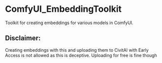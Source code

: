 # ComfyUI_EmbeddingToolkit

Toolkit for creating embeddings for various models in ComfyUI.

## Disclaimer:
Creating embeddings with this and uploading them to CivitAI with Early Access is not allowed as this is deceptive.
Uploading for free is fine though
